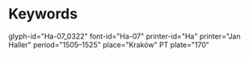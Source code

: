 # Keywords
glyph-id="Ha-07_0322"
font-id="Ha-07"
printer-id="Ha"
printer="Jan Haller"
period="1505–1525"
place="Kraków"
PT plate="170"

